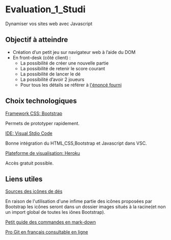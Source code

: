 # Evaluation_1_Studi
Dynamiser vos sites web avec Javascript


## Objectif à atteindre
* Création d’un petit jeu sur navigateur web à l’aide du DOM
* En front-desk (côté client) :
  * La possibilité de créer une nouvelle partie
  * La possibilité de retenir le score courant
  * La possibilité de lancer le dé
  * La possibilité d’avoir 2 joueurs
  * Pour tous les détails se référer à [l'énoncé fourni](https://github.com/eboulme62980/Evaluation_2_STUDI/blob/main/Dynamiser%20vos%20sites%20web%20avec%20Javascript.pdf)

## Choix technologiques
[Framework CSS: Bootstrap](https://getbootstrap.com/)

Permets de prototyper rapidement.

[IDE: Visual Stdio Code](https://code.visualstudio.com/)

Bonne intégration du HTML,CSS,Bootstrap et Javascript dans VSC.

[Plateforme de visualisation: Heroku](https://www.heroku.com/)

Accès gratuit possible.


## Liens utiles
[Sources des icônes de dés](https://icons.getbootstrap.com/)

En raison de l'utilisation d'une infime partie des icônes proposées par Bootstrap les icônes seront dans un dossier images situés à la racine(et non un import global de toutes les iônes Bootstrap).

[Petit guide des commandes en mark-down](https://support.zendesk.com/hc/fr/articles/203691016-Formatage-de-texte-avec-Markdown)

[Pro Git en français consultable en ligne](https://git-scm.com/book/fr/v2)

